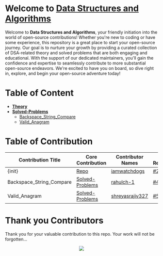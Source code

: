 # Welcome to [Data Structures and Algorithms](https://github.com/Grow-with-Open-Source/DSA/ "visit original repo")

Welcome to **Data Structures and Algorithms**, your friendly initiation into the world of open-source contributions! Whether you're new to coding or have some experience, this repository is a great place to start your open-source journey. Our goal is to nurture your growth by providing a curated collection of DSA-related theory and solved problems that are both engaging and educational. With the support of our dedicated maintainers, you'll gain the confidence and expertise to seamlessly contribute to more substantial open-source endeavors. We're excited to have you on board, so dive right in, explore, and begin your open-source adventure today!

# Table of Content

<!-- TABLE OF CONTENT BEGINS -->
- [__Theory__](Theory "goto Theory")
- [__Solved-Problems__](Solved-Problems "goto Solved-Problems")
	- [Backspace_String_Compare](Solved-Problems/Backspace_String_Compare "goto Backspace_String_Compare")
	- [Valid_Anagram](Solved-Problems/Valid_Anagram "goto Valid_Anagram")
<!-- TABLE OF CONTENT ENDS -->

# Table of Contribution

<div align="center">

<!-- TABLE OF CONTRIBUTORS BEGINS -->
| Contribution Title | Core Contribution | Contributor Names | Pull Requests | Demo |
| --- | --- | --- | --- | --- |
| {init} | [Repo](Repo "goto Repo") | [iamwatchdogs](https://github.com/iamwatchdogs "goto iamwatchdogs profile") | [#2](https://github.com/Grow-with-Open-Source/DSA/pull/2 "visit pr \#2") | [/Grow-with-Open-Source/DSA/](https://github.com/Grow-with-Open-Source/DSA "view the result of {init}") |
| Backspace_String_Compare | [Solved-Problems](Solved-Problems "goto Solved-Problems") | [rahulch-1](https://github.com/rahulch-1 "goto rahulch-1 profile") | [#4](https://github.com/Grow-with-Open-Source/DSA/pull/4 "visit pr \#4") | [./Solved-Problems/Backspace_String_Compare/](Solved-Problems/Backspace_String_Compare "view the result of Backspace_String_Compare") |
| Valid_Anagram | [Solved-Problems](Solved-Problems "goto Solved-Problems") | [shreyasrajiv327](https://github.com/shreyasrajiv327 "goto shreyasrajiv327 profile") | [#5](https://github.com/Grow-with-Open-Source/DSA/pull/5 "visit pr \#5") | [./Solved-Problems/Valid_Anagram/](Solved-Problems/Valid_Anagram "view the result of Valid_Anagram") |
<!-- TABLE OF CONTRIBUTORS ENDS -->

</div>

# Thank you Contributors

Thank you for your valuable contribution to this repo. Your work will not be forgotten...

<div align="center">
  <a href = "https://github.com/Grow-with-Open-Source/DSA/graphs/contributors">
    <img src = "https://contrib.rocks/image?repo=Grow-with-Open-Source/DSA"/>
  </a>
</div>
